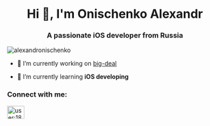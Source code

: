 <h1 align="center">Hi 👋, I'm Onischenko Alexandr</h1>
<h3 align="center">A passionate iOS developer from Russia</h3>

<p align="left"> <img src="https://komarev.com/ghpvc/?username=alexandronischenko&label=Profile%20views&color=0e75b6&style=flat" alt="alexandronischenko" /> </p>

- 🔭 I’m currently working on [big-deal](https://github.com/alexandronischenko/big-deal)

- 🌱 I’m currently learning **iOS developing**

<h3 align="left">Connect with me:</h3>
<p align="left">
<a href="https://stackoverflow.com/users/user:18753298" target="blank"><img align="center" src="https://raw.githubusercontent.com/rahuldkjain/github-profile-readme-generator/master/src/images/icons/Social/stack-overflow.svg" alt="user:18753298" height="30" width="40" /></a>
</p>
